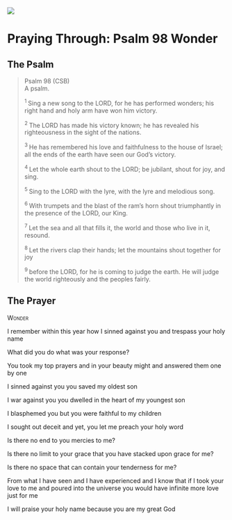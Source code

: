 <img class="intro-left" style="margin-top:10px" src="/images/art-paris-psalter.jpg">

# Praying Through: Psalm 98 Wonder

<p style="clear:both;">

## The Psalm

>Psalm 98 (CSB)    
> A psalm. 
>
><sup> 1  </sup>Sing a new song to the LORD, for he has performed wonders; his right hand and holy arm have won him victory. 
>
><sup> 2  </sup>The LORD has made his victory known; he has revealed his righteousness in the sight of the nations. 
>
><sup> 3  </sup>He has remembered his love and faithfulness to the house of Israel; all the ends of the earth have seen our God’s victory. 
>
><sup> 4  </sup>Let the whole earth shout to the LORD; be jubilant, shout for joy, and sing. 
>
><sup> 5  </sup>Sing to the LORD with the lyre, with the lyre and melodious song. 
>
><sup> 6  </sup>With trumpets and the blast of the ram’s horn shout triumphantly in the presence of the LORD, our King. 
>
><sup> 7  </sup>Let the sea and all that fills it, the world and those who live in it, resound. 
>
><sup> 8  </sup>Let the rivers clap their hands; let the mountains shout together for joy 
>
><sup> 9  </sup>before the LORD, for he is coming to judge the earth. He will judge the world righteously and the peoples fairly.

## The Prayer

<div style="font-variant: small-caps;">
Wonder
</div>


I remember
  within this year
  how I sinned against you
  and trespass your holy name

What did you do
  what was your response?

You took my top prayers
  and in your beauty might
  and answered them one by one

I sinned against you
  you saved my oldest son

I war against you
  you dwelled in the heart of my youngest son

I blasphemed you
  but you were faithful to my children

I sought out deceit 
  and yet, you let me
  preach your holy word

Is there no end to you mercies to me?

Is there no limit to your grace that you have stacked upon grace for me?

Is there no space that can contain your tenderness for me?

From what I have seen
  and I have experienced
  and I know
  that if I took your love to me
  and poured into the universe
  you would have infinite more love
  just for me

I will praise your holy name
  because you are my great God
